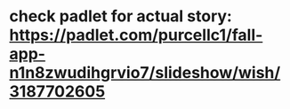 # check padlet for actual story: https://padlet.com/purcellc1/fall-app-n1n8zwudihgrvio7/slideshow/wish/3187702605  